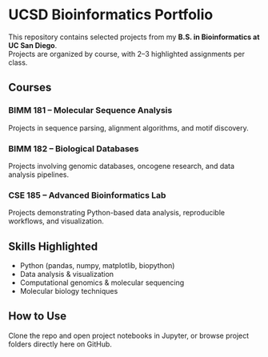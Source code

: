 # UCSD Bioinformatics Portfolio

This repository contains selected projects from my **B.S. in Bioinformatics at UC San Diego**.  
Projects are organized by course, with 2–3 highlighted assignments per class.

## Courses

### BIMM 181 – Molecular Sequence Analysis
Projects in sequence parsing, alignment algorithms, and motif discovery.  

### BIMM 182 – Biological Databases
Projects involving genomic databases, oncogene research, and data analysis pipelines.  

### CSE 185 – Advanced Bioinformatics Lab
Projects demonstrating Python-based data analysis, reproducible workflows, and visualization.  

## Skills Highlighted
- Python (pandas, numpy, matplotlib, biopython)  
- Data analysis & visualization  
- Computational genomics & molecular sequencing  
- Molecular biology techniques  

## How to Use
Clone the repo and open project notebooks in Jupyter, or browse project folders directly here on GitHub.
